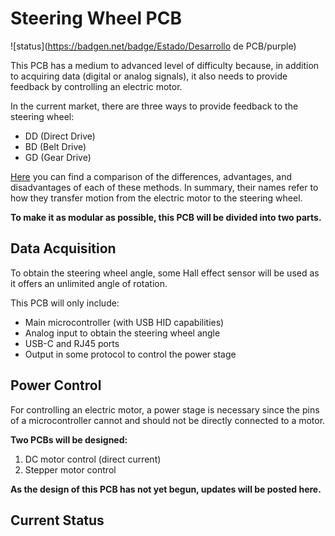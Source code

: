 # Steering Wheel PCB

![status](https://badgen.net/badge/Estado/Desarrollo de PCB/purple)

This PCB has a medium to advanced level of difficulty because, in addition to acquiring data (digital or analog signals), it also needs to provide feedback by controlling an electric motor.

In the current market, there are three ways to provide feedback to the steering wheel:

- DD (Direct Drive)
- BD (Belt Drive)
- GD (Gear Drive)

[Here](https://kommandotech.com/guides/direct-vs-belt-vs-gear-drive/) you can find a comparison of the differences, advantages, and disadvantages of each of these methods. In summary, their names refer to how they transfer motion from the electric motor to the steering wheel.

**To make it as modular as possible, this PCB will be divided into two parts.**

## Data Acquisition
To obtain the steering wheel angle, some Hall effect sensor will be used as it offers an unlimited angle of rotation.

This PCB will only include:

- Main microcontroller (with USB HID capabilities)
- Analog input to obtain the steering wheel angle
- USB-C and RJ45 ports
- Output in some protocol to control the power stage

## Power Control
For controlling an electric motor, a power stage is necessary since the pins of a microcontroller cannot and should not be directly connected to a motor.

**Two PCBs will be designed:**

1. DC motor control (direct current)
2. Stepper motor control

**As the design of this PCB has not yet begun, updates will be posted here.**

## Current Status
